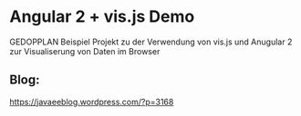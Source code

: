 # Angular 2 + vis.js Demo 

GEDOPPLAN Beispiel Projekt zu der Verwendung von vis.js und Anugular 2 zur Visualiserung von Daten im Browser

## Blog:
https://javaeeblog.wordpress.com/?p=3168